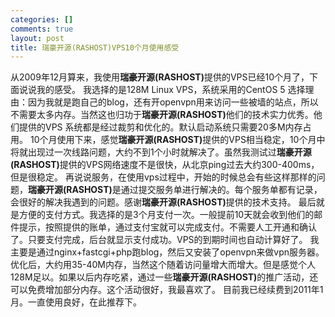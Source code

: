 ```yaml
--- 
categories: []
comments: true
layout: post
title: 瑞豪开源(RASHOST)VPS10个月使用感受
---
```

从2009年12月算来，我使用<strong>瑞豪开源(RASHOST)</strong>提供的VPS已经10个月了，下面说说我的感受。
我选择的是128M Linux VPS，系统采用的CentOS 5
选择理由：因为我就是跑自己的blog，还有开openvpn用来访问一些被墙的站点，所以不需要太多内存。当然这也归功于<strong>瑞豪开源(RASHOST)</strong>他们的技术实力优秀。他们提供的VPS 系统都是经过裁剪和优化的。默认启动系统只需要20多M内存占用。
10个月使用下来，感觉<strong>瑞豪开源(RASHOST)</strong>提供的VPS相当稳定，10个月中将就出现过一次线路问题，大约不到1个小时就解决了。虽然我测试过<strong>瑞豪开源(RASHOST)</strong>提供的VPS网络速度不是很快，从北京ping过去大约300-400ms，但是很稳定。
再说说服务，在使用vps过程中，开始的时候总会有些这样那样的问题，<strong>瑞豪开源(RASHOST)</strong>是通过提交服务单进行解决的。每个服务单都有记录，会很好的解决我遇到的问题。感谢<strong>瑞豪开源(RASHOST)</strong>提供的技术支持。
最后就是方便的支付方式。我选择的是3个月支付一次。一般提前10天就会收到他们的邮件提示，按照提供的账单，通过支付宝就可以完成支付。不需要人工开通和确认了。只要支付完成，后台就显示支付成功。VPS的到期时间也自动计算好了。
我主要是通过nginx+fastcgi+php跑blog，然后又安装了openvpn来做vpn服务器。优化后，大约用35-40M内存，当然这个随着访问量增大而增大。但是感觉个人128M足以。如果以后内存吃紧，通过一些<strong>瑞豪开源(RASHOST)</strong>的推广活动，还可以免费增加部分内存。这个活动很好，我最喜欢了。
目前我已经续费到2011年1月。一直使用良好，在此推荐下。
